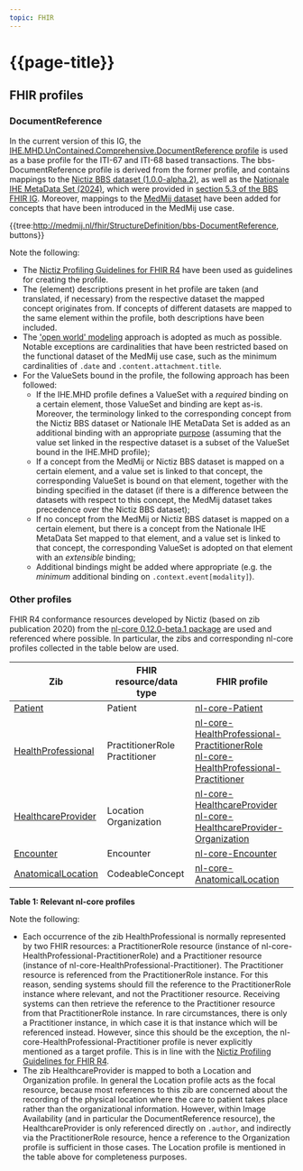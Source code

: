 ```yaml
---
topic: FHIR
---
```


# {{page-title}}

## FHIR profiles

### DocumentReference
In the current version of this IG, the [IHE.MHD.UnContained.Comprehensive.DocumentReference profile](https://profiles.ihe.net/ITI/MHD/StructureDefinition/IHE.MHD.UnContained.Comprehensive.DocumentReference) is used as a base profile for the ITI-67 and ITI-68 based transactions. The bbs-DocumentReference profile is derived from the former profile, and contains mappings to the [Nictiz BBS dataset (1.0.0-alpha.2)](https://decor.nictiz.nl/pub/bbs/bbs-html-20240208T092809/ds-2.16.840.1.113883.2.4.3.11.60.133.1.1-2022-03-09T122352.html), as well as the [Nationale IHE MetaData Set (2024)](https://decor.nictiz.nl/pub/nihemds/ihexds-html-20220712T144728/ds-2.16.840.1.113883.2.4.3.11.60.106.1.1-2013-12-04T122419.html), which were provided in [section 5.3 of the BBS FHIR IG](https://informatiestandaarden.nictiz.nl/wiki/Bbs:V1_Alpha2_IG#MHD.2FWIA:_Mobile_access_to_Health_Documents_.2F_Web-based_Image_Access). Moreover, mappings to the [MedMij dataset](https://github.com/Stichting-MedMij/MedMij-R4-ImageAvailability/blob/main/dataset/Dataset_MedMij_Beeldbeschikbaarheid_1.0.0-beta.1.xlsx) have been added for concepts that have been introduced in the MedMij use case.

{{tree:http://medmij.nl/fhir/StructureDefinition/bbs-DocumentReference, buttons}}

Note the following:
- The [Nictiz Profiling Guidelines for FHIR R4](https://informatiestandaarden.nictiz.nl/wiki/FHIR:V1.0_FHIR_Profiling_Guidelines_R4) have been used as guidelines for creating the profile.
- The (element) descriptions present in het profile are taken (and translated, if necessary) from the respective dataset the mapped concept originates from. If concepts of different datasets are mapped to the same element within the profile, both descriptions have been included.
- The ['open world' modeling](https://informatiestandaarden.nictiz.nl/wiki/FHIR:V1.0_FHIR_Profiling_Guidelines_R4#Open_vs._closed_world_modeling) approach is adopted as much as possible. Notable exceptions are cardinalities that have been restricted based on the functional dataset of the MedMij use case, such as the minimum cardinalities of `.date` and `.content.attachment.title`.
- For the ValueSets bound in the profile, the following approach has been followed:
  - If the IHE.MHD profile defines a ValueSet with a *required* binding on a certain element, those ValueSet and binding are kept as-is. Moreover, the terminology linked to the corresponding concept from the Nictiz BBS dataset or Nationale IHE MetaData Set is added as an additional binding with an appropriate [purpose](https://build.fhir.org/ig/FHIR/fhir-tools-ig/ValueSet-additional-binding-purpose.html) (assuming that the value set linked in the respective dataset is a subset of the ValueSet bound in the IHE.MHD profile);
  - If a concept from the MedMij or Nictiz BBS dataset is mapped on a certain element, and a value set is linked to that concept, the corresponding ValueSet is bound on that element, together with the binding specified in the dataset (if there is a difference between the datasets with respect to this concept, the MedMij dataset takes precedence over the Nictiz BBS dataset);
  - If no concept from the MedMij or Nictiz BBS dataset is mapped on a certain element, but there is a concept from the Nationale IHE MetaData Set mapped to that element, and a value set is linked to that concept, the corresponding ValueSet is adopted on that element with an *extensible* binding;
  - Additional bindings might be added where appropriate (e.g. the *minimum* additional binding on `.context.event[modality]`).

### Other profiles
FHIR R4 conformance resources developed by Nictiz (based on zib publication 2020) from the [nl-core 0.12.0-beta.1 package](https://simplifier.net/packages/nictiz.fhir.nl.r4.nl-core/0.12.0-beta.1) are used and referenced where possible. In particular, the zibs and corresponding nl-core profiles collected in the table below are used.

| Zib | FHIR resource/data type | FHIR profile |
| --- | --- | --- |
| [Patient](https://zibs.nl/wiki/Patient-v3.2(2020EN)) | Patient | [nl-core-Patient](https://simplifier.net/packages/nictiz.fhir.nl.r4.nl-core/0.12.0-beta.1/files/2885819) |
| [HealthProfessional](https://zibs.nl/wiki/HealthProfessional-v3.5(2020EN)) | PractitionerRole <br/> Practitioner | [nl-core-HealthProfessional-PractitionerRole](https://simplifier.net/packages/nictiz.fhir.nl.r4.nl-core/0.12.0-beta.1/files/2885778) <br/> [nl-core-HealthProfessional-Practitioner](https://simplifier.net/packages/nictiz.fhir.nl.r4.nl-core/0.12.0-beta.1/files/2885777) |
| [HealthcareProvider](https://zibs.nl/wiki/HealthcareProvider-v3.4(2020EN)) | Location <br/> Organization | [nl-core-HealthcareProvider](https://simplifier.net/packages/nictiz.fhir.nl.r4.nl-core/0.12.0-beta.1/files/2885775) <br/> [nl-core-HealthcareProvider-Organization](https://simplifier.net/packages/nictiz.fhir.nl.r4.nl-core/0.12.0-beta.1/files/2885776) |
| [Encounter](https://zibs.nl/wiki/Encounter-v4.0.1(2020EN)) | Encounter | [nl-core-Encounter](https://simplifier.net/packages/nictiz.fhir.nl.r4.nl-core/0.12.0-beta.1/files/2885764) |
| [AnatomicalLocation](https://zibs.nl/wiki/AnatomicalLocation-v1.0(2020EN)) | CodeableConcept | [nl-core-AnatomicalLocation](https://simplifier.net/packages/nictiz.fhir.nl.r4.nl-core/0.12.0-beta.1/files/2885731) |

**Table 1: Relevant nl-core profiles**

Note the following:
- Each occurrence of the zib HealthProfessional is normally represented by two FHIR resources: a PractitionerRole resource (instance of nl-core-HealthProfessional-PractitionerRole) and a Practitioner resource (instance of nl-core-HealthProfessional-Practitioner). The Practitioner resource is referenced from the PractitionerRole instance. For this reason, sending systems should fill the reference to the PractitionerRole instance where relevant, and not the Practitioner resource. Receiving systems can then retrieve the reference to the Practitioner resource from that PractitionerRole instance.
In rare circumstances, there is only a Practitioner instance, in which case it is that instance which will be referenced instead. However, since this should be the exception, the nl-core-HealthProfessional-Practitioner profile is never explicitly mentioned as a target profile.
This is in line with the [Nictiz Profiling Guidelines for FHIR R4](https://informatiestandaarden.nictiz.nl/wiki/FHIR:V1.0_FHIR_Profiling_Guidelines_R4#Referencing_zib_HealthProfessional).
- The zib HealthcareProvider is mapped to both a Location and Organization profile. In general the Location profile acts as the focal resource, because most references to this zib are concerned about the recording of the physical location where the care to patient takes place rather than the organizational information. However, within Image Availability (and in particular the DocumentReference resource), the HealthcareProvider is only referenced directly on `.author`, and indirectly via the PractitionerRole resource, hence a reference to the Organization profile is sufficient in those cases. The Location profile is mentioned in the table above for completeness purposes.